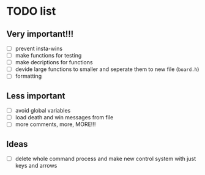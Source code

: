 # TODO list
## Very important!!!
- [ ] prevent insta-wins
- [ ] make functions for testing
- [ ] make decriptions for functions
- [ ] devide large functions to smaller and seperate them to new file (`board.h`)
- [ ] formatting

## Less important
- [ ] avoid global variables
- [ ] load death and win messages from file
- [ ] more comments, more, MORE!!!

## Ideas
- [ ] delete whole command process and make new control system with just keys and arrows